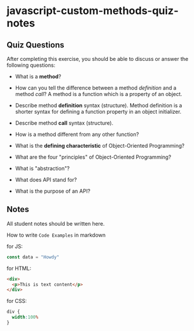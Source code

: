 # javascript-custom-methods-quiz-notes

## Quiz Questions

After completing this exercise, you should be able to discuss or answer the following questions:

- What is a **method**?

- How can you tell the difference between a method
_definition_ and a method _call_?
A method is a function which is a property of an object.

- Describe method **definition** syntax (structure).
Method definition is a shorter syntax for defining a function property in an object initializer.

- Describe method **call** syntax (structure).

- How is a method different from any other function?

- What is the **defining characteristic** of
Object-Oriented Programming?

- What are the four "principles" of Object-Oriented Programming?

- What is "abstraction"?

- What does API stand for?

- What is the purpose of an API?


## Notes

All student notes should be written here.


How to write `Code Examples` in markdown

for JS:
```javascript
const data = "Howdy"
```

for HTML:
```html
<div>
  <p>This is text content</p>
</div>
```

for CSS:
```css
div {
  width:100%
}
```
